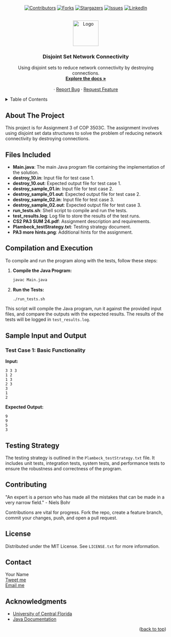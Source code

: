 <a name="readme-top"></a>

<div align="center">
  
  [![Contributors][contributors-shield]][contributors-url]
  [![Forks][forks-shield]][forks-url]
  [![Stargazers][stars-shield]][stars-url]
  [![Issues][issues-shield]][issues-url]
  [![LinkedIn][linkedin-shield]][linkedin-url]
</div>

<br />
<div align="center">
  <a href="https://github.com/your-repo-link">
    <img src="your-logo.png" alt="Logo" width="80" height="80">
  </a>

  <h3 align="center">Disjoint Set Network Connectivity</h3>

  <p align="center">
    Using disjoint sets to reduce network connectivity by destroying connections.
    <br />
    <a href="https://github.com/your-repo-link"><strong>Explore the docs »</strong></a>
    <br />
    <br />
    ·
    <a href="https://github.com/your-repo-link/issues/new?labels=bug&template=bug-report---.md">Report Bug</a>
    ·
    <a href="https://github.com/your-repo-link/issues/new?labels=enhancement&template=feature-request---.md">Request Feature</a>
  </p>
</div>

<details>
  <summary>Table of Contents</summary>
  <ol>
    <li><a href="#about-the-project">About The Project</a></li>
    <li><a href="#files-included">Files Included</a></li>
    <li><a href="#compilation-and-execution">Compilation and Execution</a></li>
    <li><a href="#sample-input-and-output">Sample Input and Output</a></li>
    <li><a href="#testing-strategy">Testing Strategy</a></li>
    <li><a href="#contributing">Contributing</a></li>
    <li><a href="#license">License</a></li>
    <li><a href="#contact">Contact</a></li>
    <li><a href="#acknowledgments">Acknowledgments</a></li>
  </ol>
</details>

## About The Project

This project is for Assignment 3 of COP 3503C. The assignment involves using disjoint set data structures to solve the problem of reducing network connectivity by destroying connections.

## Files Included

- **Main.java**: The main Java program file containing the implementation of the solution.
- **destroy_10.in**: Input file for test case 1.
- **destroy_10.out**: Expected output file for test case 1.
- **destroy_sample_01.in**: Input file for test case 2.
- **destroy_sample_01.out**: Expected output file for test case 2.
- **destroy_sample_02.in**: Input file for test case 3.
- **destroy_sample_02.out**: Expected output file for test case 3.
- **run_tests.sh**: Shell script to compile and run the tests.
- **test_results.log**: Log file to store the results of the test runs.
- **CS2 PA3 SUM 24.pdf**: Assignment description and requirements.
- **Plambeck_testStrategy.txt**: Testing strategy document.
- **PA3 more hints.png**: Additional hints for the assignment.

## Compilation and Execution

To compile and run the program along with the tests, follow these steps:

1. **Compile the Java Program:**
    ```bash
    javac Main.java
    ```

2. **Run the Tests:**
    ```bash
    ./run_tests.sh
    ```

This script will compile the Java program, run it against the provided input files, and compare the outputs with the expected results. The results of the tests will be logged in `test_results.log`.

## Sample Input and Output

### Test Case 1: Basic Functionality

**Input:**
```
3 3 3
1 2
1 3
2 3
3
1
2
```

**Expected Output:**
```
9
9
5
3
```

## Testing Strategy

The testing strategy is outlined in the `Plambeck_testStrategy.txt` file. It includes unit tests, integration tests, system tests, and performance tests to ensure the robustness and correctness of the program.

## Contributing

"An expert is a person who has made all the mistakes that can be made in a very narrow field." - Niels Bohr

Contributions are vital for progress. Fork the repo, create a feature branch, commit your changes, push, and open a pull request.

## License

Distributed under the MIT License. See `LICENSE.txt` for more information.

## Contact

Your Name  
[Tweet me](https://twitter.com/your-twitter-handle)  
[Email me](mailto:your-email@example.com)  

## Acknowledgments

* [University of Central Florida](https://www.ucf.edu/)
* [Java Documentation](https://docs.oracle.com/en/java/)

<p align="right">(<a href="#readme-top">back to top</a>)</p>

<!-- MARKDOWN LINKS & IMAGES -->
[contributors-shield]: https://img.shields.io/github/contributors/your-repo.svg?style=for-the-badge
[contributors-url]: https://github.com/your-repo/graphs/contributors
[forks-shield]: https://img.shields.io/github/forks/your-repo.svg?style=for-the-badge
[forks-url]: https://github.com/your-repo/network/members
[stars-shield]: https://img.shields.io/github/stars/your-repo.svg?style=for-the-badge
[stars-url]: https://github.com/your-repo/stargazers
[issues-shield]: https://img.shields.io/github/issues/your-repo.svg?style=for-the-badge
[issues-url]: https://github.com/your-repo/issues
[license-shield]: https://img.shields.io/github/license/your-repo.svg?style=for-the-badge
[license-url]: https://github.com/your-repo/blob/master/LICENSE.txt
[linkedin-shield]: https://img.shields.io/badge/-LinkedIn-black.svg?style=for-the-badge&logo=linkedin&colorB=555
[linkedin-url]: https://linkedin.com/in/your-linkedin-profile